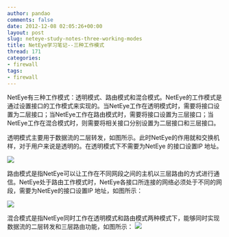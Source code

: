 ```yaml
---
author: pandao
comments: false
date: 2012-12-08 02:05:26+00:00
layout: post
slug: neteye-study-notes-three-working-modes
title: NetEye学习笔记--三种工作模式
thread: 171
categories:
- firewall
tags:
- firewall
---
```


NetEye有三种工作模式：透明模式、路由模式和混合模式。NetEye的工作模式是通过设置接口的工作模式来实现的。当NetEye工作在透明模式时，需要将接口设置为二层接口；当NetEye工作在路由模式时，需要将接口设置为三层接口；当NetEye工作在混合模式时，则需要将相关接口分别设置为二层接口和三层接口。

透明模式主要用于数据流的二层转发，如图所示。此时NetEye的作用就和交换机样，对于用户来说是透明的。在透明模式下不需要为NetEye 的接口设置IP 地址。




[![](http://ihalt-wordpress.stor.sinaapp.com/uploads/2012/12/透明模式.jpg)](http://ihalt-wordpress.stor.sinaapp.com/uploads/2012/12/透明模式.jpg)




路由模式是指NetEye可以让工作在不同网段之间的主机以三层路由的方式进行通信。NetEye处于路由工作模式时，NetEye各接口所连接的网络必须处于不同的网段，需要为NetEye的接口设置IP 地址，如图所示：




[![](http://ihalt-wordpress.stor.sinaapp.com/uploads/2012/12/路由模式.jpg)](http://ihalt-wordpress.stor.sinaapp.com/uploads/2012/12/路由模式.jpg)




混合模式是指NetEye同时工作在透明模式和路由模式两种模式下，能够同时实现数据流的二层转发和三层路由功能，如图所示：
[![](http://ihalt-wordpress.stor.sinaapp.com/uploads/2012/12/混合模式.jpg)](http://ihalt-wordpress.stor.sinaapp.com/uploads/2012/12/混合模式.jpg)
